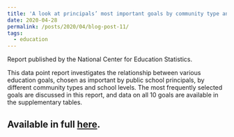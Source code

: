 ```yaml
---
title: 'A look at principals’ most important goals by community type and school level'
date: 2020-04-28
permalink: /posts/2020/04/blog-post-11/
tags:
  - education
---
```


Report published by the National Center for Education Statistics.

This data point report investigates the relationship between various education goals, chosen as important by public school principals, by different community types and school levels. The most frequently selected goals are discussed in this report, and data on all 10 goals are available in the supplementary tables.
 
Available in full [here](https://nces.ed.gov/pubsearch/pubsinfo.asp?pubid=2020202).
---
